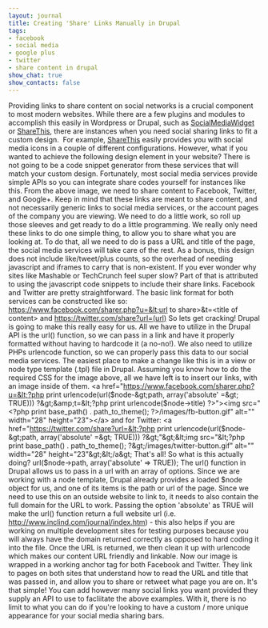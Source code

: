 ```yaml
---
layout: journal
title: Creating 'Share' Links Manually in Drupal
tags: 
- facebook
- social media
- google plus
- twitter
- share content in drupal
show_chat: true
show_contacts: false
---
```


Providing links to share content on social networks is a crucial component to most modern websites. While there are a few plugins and modules to accomplish this easily in Wordpress or Drupal, such as <a href="http://wordpress.org/extend/plugins/social-media-widget/" target="_blank">SocialMediaWidget</a> or <a href="http://drupal.org/project/sharethis">ShareThis</a>, there are instances when you need social sharing links to fit a custom design.  For example, <a href="http://help.sharethis.com/integration/drupal" target="_blank">ShareThis</a> easily provides you with social media icons in a couple of different configurations. However, what if you wanted to achieve the following design element in your website? There is not going to be a code snippet generator from these services that will match your custom design. Fortunately, most social media services provide simple APIs so you can integrate share codes yourself for instances like this. From the above image, we need to share content to Facebook, Twitter, and Google+. Keep in mind that these links are meant to share content, and not necessarily generic links to social media services, or the account pages of the company you are viewing. We need to do a little work, so roll up those sleeves and get ready to do a little programming. We really only need these links to do one simple thing, to allow you to share what you are looking at. To do that, all we need to do is pass a URL and title of the page, the social media services will take care of the rest. As a bonus, this design does not include like/tweet/plus counts, so the overhead of needing javascript and iframes to carry that is non-existent. If you ever wonder why sites like Mashable or TechCrunch feel super slow? Part of that is attributed to using the javascript code snippets to include their share links. Facebook and Twitter are pretty straightforward. The basic link format for both services can be constructed like so: https://www.facebook.com/sharer.php?u=&lt;url to share&gt;&amp;t=&lt;title of content&gt; and https://twitter.com/share?url=(url) So lets get cracking! Drupal is going to make this really easy for us. All we have to utilize in the Drupal API is the url() function, so we can pass in a link and have it properly formatted without having to hardcode it (a no-no!). We also need to utilize PHPs urlencode function, so we can properly pass this data to our social media services. The easiest place to make a change like this is in a view or node type template (.tpl) file in Drupal. Assuming you know how to do the required CSS for the image above, all we have left is to insert our links, with an image inside of them. &lt;a href="https://www.facebook.com/sharer.php?u=&lt;?php print urlencode(url($node-&gt;path, array('absolute' =&gt; TRUE))) ?&gt;&amp;t=&lt;?php print urlencode($node-&gt;title) ?&gt;"&gt;&lt;img src="&lt;?php print base_path() . path_to_theme(); ?&gt;/images/fb-button.gif" alt="" width="28" height="23"&gt;&lt;/a&gt; and for Twitter: &lt;a href="https://twitter.com/share?url=&lt;?php print urlencode(url($node-&gt;path, array('absolute' =&gt; TRUE))) ?&gt;"&gt;&lt;img src="&lt;?php print base_path() . path_to_theme(); ?&gt;/images/twitter-button.gif" alt="" width="28" height="23"&gt;&lt;/a&gt; That's all! So what is this actually doing? url($node-&gt;path, array('absolute' =&gt; TRUE)); The url() function in Drupal allows us to pass in a url with an array of options. Since we are working with a node template, Drupal already provides a loaded $node object for us, and one of its items is the path or url of the page. Since we need to use this on an outside website to link to, it needs to also contain the full domain for the URL to work. Passing the option 'absolute' as TRUE will make the url() function return a full website url (i.e. http://www.inclind.com/journal/index.htm) - this also helps if you are working on multiple development sites for testing purposes because you will always have the domain returned correctly as opposed to hard coding it into the file. Once the URL is returned, we then clean it up with urlencode which makes our content URL friendly and linkable. Now our image is wrapped in a working anchor tag for both Facebook and Twitter. They link to pages on both sites that understand how to read the URL and title that was passed in, and allow you to share or retweet what page you are on. It's that simple! You can add however many social links you want provided they supply an API to use to facliitate the above examples. With it, there is no limit to what you can do if you're looking to have a custom / more unique appearance for your social media sharing bars.
